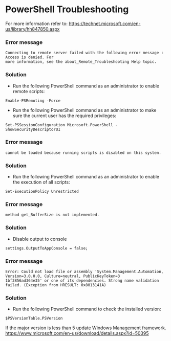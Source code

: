 # PowerShell Troubleshooting

For more information refer to:
https://technet.microsoft.com/en-us/library/hh847850.aspx



### Error message
```
Connecting to remote server failed with the following error message : Access is denied. For
more information, see the about_Remote_Troubleshooting Help topic.
```

### Solution
* Run the following PowerShell command as an administrator to enable remote scripts:
```
Enable-PSRemoting -Force
```

* Run the following PowerShell command as an administrator to make sure the current user has the required privileges:
```
Set-PSSessionConfiguration Microsoft.PowerShell -ShowSecurityDescriptorUI
```



### Error message
```
cannot be loaded because running scripts is disabled on this system.
```

### Solution
* Run the following PowerShell command  as an administrator to enable the execution of all scripts:
```
Set-ExecutionPolicy Unrestricted
```



### Error message
```
method get_BufferSize is not implemented.
```

### Solution
* Disable output to console
```
settings.OutputToAppConsole = false;
```



### Error message
```
Error: Could not load file or assembly 'System.Management.Automation, Version=3.0.0.0, Culture=neutral, PublicKeyToken=3
1bf3856ad364e35' or one of its dependencies. Strong name validation failed. (Exception from HRESULT: 0x8013141A)
```

### Solution
* Run the following PowerShell command to check the installed version:
```
$PSVersionTable.PSVersion
```

If the major version is less than 5 update Windows Management framework.
https://www.microsoft.com/en-us/download/details.aspx?id=50395
